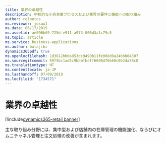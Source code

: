 ```yaml
---
title: 業界の卓越性
description: 中核的な小売事業プロセスおよび業界の要件と機能への取り組み
author: relnotes
ms.reviewer: josaw1
ms.date: 06/17/2019
ms.assetid: ae096b69-725d-e911-a973-000d3a1c79c5
ms.topic: article
ms.service: business-applications
ms.author: balajiba
dynamics365pdf: true
ms.openlocfilehash: 1d3612bb0a853dc9490b11fe908d8a24bbb84307
ms.sourcegitcommit: 59f5bc1ad5c9bbbfbeff6608476b60c0b2da58c0
ms.translationtype: HT
ms.contentlocale: ja-JP
ms.lasthandoff: 07/09/2019
ms.locfileid: "1734571"
---
```

# <a name="industry-excellence"></a>業界の卓越性

[!include[dynamics365-retail banner](../includes/dynamics365-retail.md)]

主な取り組み分野には、集中型および店舗内の在庫管理の機能強化、ならびにオムニチャネル管理と注文処理の改善が含まれます。
